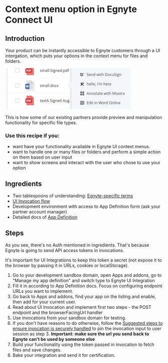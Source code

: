 # Context menu option in Egnyte Connect UI

## Introduction

Your product can be instantly accessible to Egnyte customers through a UI intergation, which puts your options in the context menu for files and folders.

![Screenshot of a context menu](./assets/context-menu.png)

This is how some of our existing partners provide preview and manipulation functionality for specific file types.

### Use this recipe if you:
- want have your functionality available in Egnyte UI context menus.
- want to handle one or many files or folders and perform a simple action on them based on user input
- want to show screens and interact with the user who chose to use your option

## Ingredients

- Two tablespoons of understanding: [Egnyte-specific terms](definitions.md)
- [UI Invocation flow](https://github.com/egnyte/for-integrators/blob/master/doc/UIntegrate_flow.md)
- Development environment with access to App Definition form (ask your partner account manager)
- Detailed docs of [App Definition](https://github.com/egnyte/for-integrators/blob/master/doc/UIntegrate_definition.md)

## Steps

As you see, there's no Auth mentioned in ingredients. That's because Egnyte is going to send API access tokens in invocations.

It's important for UI Integrations to keep this token a secret (not expose it to the browser by passing it in URLs, cookies or localStorage).

1. Go to your development sandbox domain, open Apps and addons, go to "Manage my app definition" and switch type to Egnyte UI Integration
1. Fill it in according to App Definition docs. Focus on configuring endpoint URLs you want to implement.
1. Go back to Apps and addons, find your app on the listing and enable, then add for your current user.
1. Read about UI Invocation and implement first two steps - the POST endpoint and the browserFacingUrl handler
1. Use invocations from your sandbox domain for testing.
1. If you don't have reasons to do otherwise, follow the [Suggested steps to ensure invocation is securely handled](https://github.com/egnyte/for-integrators/blob/master/doc/UIntegrate_flow.md#suggested-steps-to-ensure-invocation-is-securely-handled) to pin the invocation input to user session as step 3. **Important: make sure the url you send back to Egnyte can't be used by someone else**
1. Build your functionality using the token passed in invocation to fetch files and save changes.
1. Bake your integration and send it for certification.
